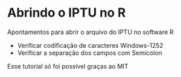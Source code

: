 # Abrindo o IPTU no R
Apontamentos para abrir o arquivo do IPTU no software R
- Verificar codificação de caracteres Windows-1252
- Verificar a separação dos campos com Semicolon

Esse tutorial só foi possível graças ao MIT
